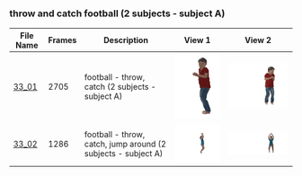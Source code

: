### throw and catch football (2 subjects - subject A)
|File Name|Frames|Description|View 1|View 2|
|-|-|-|-|-|
|[33_01](https://github.com/Shriinivas/cmubvh/raw/main/Sequence-030-034/33/Data/33_01.zip)|2705|football - throw, catch (2 subjects - subject A)|<img src="https://github.com/Shriinivas/cmubvhgifs/blob/main/Sequence-030-034/33/33_01_0.gif"/>|<img src="https://github.com/Shriinivas/cmubvhgifs/blob/main/Sequence-030-034/33/33_01_1.gif"/>|
|[33_02](https://github.com/Shriinivas/cmubvh/raw/main/Sequence-030-034/33/Data/33_02.zip)|1286|football - throw, catch, jump around (2 subjects - subject A)|<img src="https://github.com/Shriinivas/cmubvhgifs/blob/main/Sequence-030-034/33/33_02_0.gif"/>|<img src="https://github.com/Shriinivas/cmubvhgifs/blob/main/Sequence-030-034/33/33_02_1.gif"/>|
